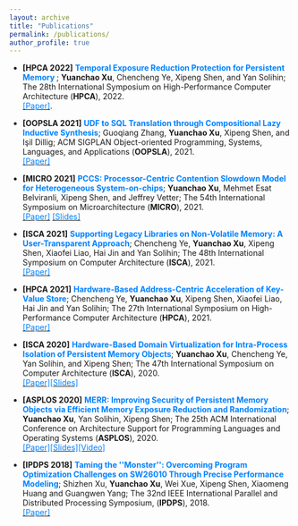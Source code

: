 ```yaml
---
layout: archive
title: "Publications"
permalink: /publications/
author_profile: true
---
```


* **\[HPCA 2022\]** **<font color="#0081ff"> Temporal Exposure Reduction Protection for Persistent Memory </font>**; **Yuanchao Xu**, Chencheng Ye, Xipeng Shen, and Yan Solihin; The 28th International Symposium on High-Performance Computer Architecture (**HPCA**), 2022. <br> [<font color="#0081ff">[Paper]</font>](http://yuanchaoxu6.github.io/files/HPCA22.pdf).

* **\[OOPSLA 2021\]** **<font color="#0081ff"> UDF to SQL Translation through Compositional Lazy Inductive Synthesis</font>**; Guoqiang Zhang, **Yuanchao Xu**, Xipeng Shen, and Işil Dillig; ACM SIGPLAN Object-oriented Programming, Systems, Languages, and Applications (**OOPSLA**), 2021. <br> [<font color="#0081ff">[Paper]</font>](http://yuanchaoxu6.github.io/files/OOPSLA2021.pdf)

* **\[MICRO 2021\]** **<font color="#0081ff"> PCCS: Processor-Centric Contention Slowdown Model for Heterogeneous System-on-chips</font>**; **Yuanchao Xu**, Mehmet Esat Belviranli, Xipeng Shen, and Jeffrey Vetter; The 54th International Symposium on Microarchitecture (**MICRO**), 2021. <br> [<font color="#0081ff">[Paper]</font>](http://yuanchaoxu6.github.io/files/MICRO2021.pdf) [<font color="#0081ff">[Slides]</font>](http://yuanchaoxu6.github.io/files/MICRO2021_PCCS.pdf)

* **\[ISCA 2021\]** **<font color="#0081ff"> Supporting Legacy Libraries on Non-Volatile Memory: A User-Transparent Approach</font>**; Chencheng Ye, **Yuanchao Xu**, Xipeng Shen, Xiaofei Liao, Hai Jin and Yan Solihin; The 48th International Symposium on Computer Architecture (**ISCA**), 2021. <br> [<font color="#0081ff">[Paper]</font>](http://yuanchaoxu6.github.io/files/ISCA21.pdf)

* **\[HPCA 2021\]** **<font color="#0081ff"> Hardware-Based Address-Centric Acceleration of Key-Value Store</font>**; Chencheng Ye, **Yuanchao Xu**, Xipeng Shen, Xiaofei Liao, Hai Jin and Yan Solihin; The 27th International Symposium on High-Performance Computer Architecture (**HPCA**), 2021. <br> [<font color="#0081ff">[Paper]</font>](http://yuanchaoxu6.github.io/files/HPCA21.pdf)

* **\[ISCA 2020\]** **<font color="#0081ff"> Hardware-Based Domain Virtualization for Intra-Process Isolation of Persistent Memory Objects</font>**; **Yuanchao Xu**, Chencheng Ye, Yan Solihin, and Xipeng Shen; The 47th International Symposium on Computer Architecture (**ISCA**), 2020. <br> [<font color="#0081ff">[Paper]</font>](http://yuanchaoxu6.github.io/files/isca20.pdf)[<font color="#0081ff">[Slides]</font>](http://yuanchaoxu6.github.io/files/ISCA2020MPKVirtualization.pdf)

* **\[ASPLOS 2020\]** **<font color="#0081ff"> MERR: Improving Security of Persistent Memory Objects via Efficient Memory Exposure Reduction and Randomization</font>**; **Yuanchao Xu**, Yan Solihin, Xipeng Shen; The 25th ACM International Conference on Architecture Support for Programming Languages and Operating Systems (**ASPLOS**), 2020. <br> [<font color="#0081ff">[Paper]</font>](http://yuanchaoxu6.github.io/files/asplos20.pdf)[<font color="#0081ff">[Slides]</font>](http://yuanchaoxu6.github.io/files/ASPLOS2020MERR.pdf)[<font color="#0081ff">[Video]</font>](https://www.youtube.com/watch?v=96OUTHkBdY0&list=PLsLWHLZB96VeVp3IVzvSH58ttVz_Anr7H&index=65)

* **\[IPDPS 2018\]** **<font color="#0081ff"> Taming the ''Monster'': Overcoming Program Optimization Challenges on SW26010 Through Precise Performance Modeling</font>**; Shizhen Xu, **Yuanchao Xu**, Wei Xue, Xipeng Shen, Xiaomeng Huang and Guangwen Yang; The 32nd IEEE International Parallel and Distributed Processing Symposium, (**IPDPS**), 2018. <br> [<font color="#0081ff">[Paper]</font>](http://yuanchaoxu6.github.io/files/ipdps18.pdf)
